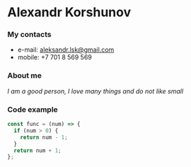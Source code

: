 # Alexandr Korshunov

### My contacts

* e-mail: aleksandr.lsk@gmail.com
* mobile: +7 701 8 569 569

### About me

*I am a good person, I love many things and do not like small*










### Code example

```javascript
const func = (num) => {
  if (num > 0) {
    return num - 1;
  }
  return num + 1;
};
```




